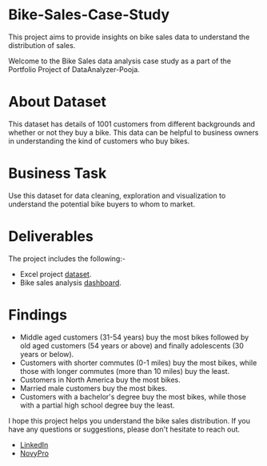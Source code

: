 # Bike-Sales-Case-Study
This project aims to provide insights on bike sales data to understand the distribution of sales.

Welcome to the Bike Sales data analysis case study as a part of the Portfolio Project of DataAnalyzer-Pooja. 

# About Dataset
This dataset has details of 1001 customers from different backgrounds and whether or not they buy a bike. This data can be helpful to business owners in understanding the kind of customers who buy bikes.

# Business Task
Use this dataset for data cleaning, exploration and visualization to understand the potential bike buyers to whom to market.

# Deliverables
The project includes the following:-
- Excel project [dataset](https://github.com/DataAnalyzer-Pooja/Bike-Sales-Case-Study/blob/main/Excel%20Project%20Dataset.xlsx). 
- Bike sales analysis [dashboard](https://github.com/DataAnalyzer-Pooja/Bike-Sales-Case-Study/blob/main/Bike%20Sales%20Analysis.xlsx). 

# Findings
- Middle aged customers (31-54 years) buy the most bikes followed by old aged customers (54 years or above) and finally adolescents (30 years or below).
- Customers with shorter commutes (0-1 miles) buy the most bikes, while those with longer commutes (more than 10 miles)  buy the least.
- Customers in North America buy the most bikes.
- Married male customers buy the most bikes. 
- Customers with a bachelor's degree buy the most bikes, while those with a partial high school degree buy the least. 

I hope this project helps you understand the bike sales distribution. If you have any questions or suggestions, please don't hesitate to reach out.
- [LinkedIn](https://www.linkedin.com/in/contact-analyzer-pooja-verma)  
- [NovyPro](https://www.novypro.com/profile_projects/poojaverma)

